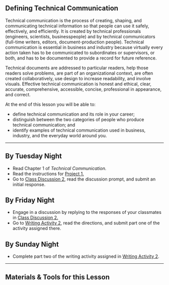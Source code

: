 ## Defining Technical Communication

Technical communication is the process of creating, shaping, and communicating technical information so that people can use it safely, effectively, and efficiently. It is created by technical professionals (engineers, scientists, businesspeople) and by technical communicators (full-time writers, editors, document-production people). Technical communication is essential in business and industry because virtually every action taken has to be communicated to subordinates or supervisors, or both, and has to be documented to provide a record for future reference.

Technical documents are addressed to particular readers, help those readers solve problems, are part of an organizational context, are often created collaboratively, use design to increase readability, and involve visuals. Effective technical communication is honest and ethical, clear, accurate, comprehensive, accessible, concise, professional in appearance, and correct.

At the end of this lesson you will be able to:

* define technical communication and its role in your career;
* distinguish between the two categories of people who produce technical communication; and
* identify examples of technical communication used in business, industry, and the everyday world around you.

---

## By Tuesday Night

* Read Chapter 1 of _Technical Communication._
* Read the instructions for [Project 1.][P1A]
* Go to [Class Discussion 2][CD2], read the discussion prompt, and submit an initial response.

## By Friday Night

* Engage in a discussion by replying to the responses of your classmates in [Class Discussion 2.][CD2]
* Go to [Writing Activity 2][WA2], read the directions, and submit part one of the activity assigned there.

## By Sunday Night

* Complete part two of the writing activity assigned in  [Writing Activity 2][WA2].

---

## Materials & Tools for this Lesson

[CD2]: /section/content/default.asp?WCI=Goto&WCU=CRSCNT&MATCH=Class+Discussion+2
[WA2]: /section/content/default.asp?WCI=Goto&WCU=CRSCNT&MATCH=Writing+Activity+2
[P1A]: /section/content/default.asp?WCI=Goto&WCU=CRSCNT&MATCH=Project+1+Assignment
